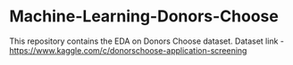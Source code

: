 # Machine-Learning-Donors-Choose
This repository contains the EDA on Donors Choose dataset. Dataset link - https://www.kaggle.com/c/donorschoose-application-screening
